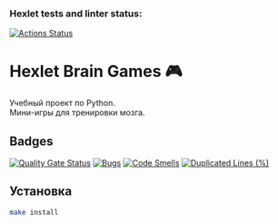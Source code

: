 ### Hexlet tests and linter status:
[![Actions Status](https://github.com/shnoda2281/devops-engineer-from-scratch-project-49/actions/workflows/hexlet-check.yml/badge.svg)](https://github.com/shnoda2281/devops-engineer-from-scratch-project-49/actions)

# Hexlet Brain Games 🎮

Учебный проект по Python.  
Мини-игры для тренировки мозга.

## Badges

[![Quality Gate Status](https://sonarcloud.io/api/project_badges/measure?project=shnoda2281_devops-engineer-from-scratch-project-49&metric=alert_status)](https://sonarcloud.io/summary/new_code?id=shnoda2281_devops-engineer-from-scratch-project-49)
[![Bugs](https://sonarcloud.io/api/project_badges/measure?project=shnoda2281_devops-engineer-from-scratch-project-49&metric=bugs)](https://sonarcloud.io/summary/new_code?id=shnoda2281_devops-engineer-from-scratch-project-49)
[![Code Smells](https://sonarcloud.io/api/project_badges/measure?project=shnoda2281_devops-engineer-from-scratch-project-49&metric=code_smells)](https://sonarcloud.io/summary/new_code?id=shnoda2281_devops-engineer-from-scratch-project-49)
[![Duplicated Lines (%)](https://sonarcloud.io/api/project_badges/measure?project=shnoda2281_devops-engineer-from-scratch-project-49&metric=duplicated_lines_density)](https://sonarcloud.io/summary/new_code?id=shnoda2281_devops-engineer-from-scratch-project-49)

## Установка

```bash
make install
